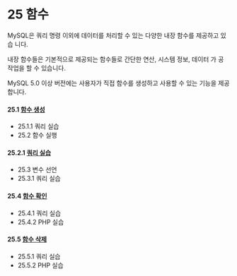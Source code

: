 # 25 함수 
MySQL은 쿼리 명령 이외에 데이터를 처리할 수 있는 다양한 내장 함수를 제공하고 있습 니다.  

내장 함수들은 기본적으로 제공되는 함수들로 간단한 연산, 시스템 정보, 데이터 가 공 작업을 할 수 있습니다.  

MySQL 5.0 이상 버전에는 사용자가 직접 함수를 생성하고 사용할 수 있는 기능을 제공 합니다. 

#### 25.1 [함수 생성](25.1)
* 25.1.1 쿼리 실습
* 25.2 함수 실행

#### 25.2.1 [쿼리 실습](25.2)
* 25.3 변수 선언 
* 25.3.1 쿼리 실습

#### 25.4 [함수 확인](25.3)
* 25.4.1 쿼리 실습
* 25.4.2 PHP 실습 

#### 25.5 [함수 삭제](25.4)
* 25.5.1 쿼리 실습
* 25.5.2 PHP 실습
